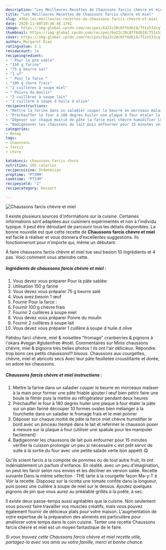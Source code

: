 ```yaml
---
description: "Les Meilleures Recettes de Chaussons farcis chèvre et miel"
title: "Les Meilleures Recettes de Chaussons farcis chèvre et miel"
slug: 4364-les-meilleures-recettes-de-chaussons-farcis-chevre-et-miel
date: 2020-11-08T10:38:48.179Z
image: https://img-global.cpcdn.com/recipes/6a22c20c0ff6db18/751x532cq70/chaussons-farcis-chevre-et-miel-photo-principale-de-la-recette.jpg
thumbnail: https://img-global.cpcdn.com/recipes/6a22c20c0ff6db18/751x532cq70/chaussons-farcis-chevre-et-miel-photo-principale-de-la-recette.jpg
cover: https://img-global.cpcdn.com/recipes/6a22c20c0ff6db18/751x532cq70/chaussons-farcis-chevre-et-miel-photo-principale-de-la-recette.jpg
author: Margaret Diaz
ratingvalue: 3.1
reviewcount: 14
recipeingredient:
- " Pour la pte sable"
- "150 g farine"
- "75 g beurre sal"
- "1 uf"
- " Pour la farce "
- "100 g chvre frais"
- "2 cuillères à soupe miel"
- " Poivre du moulin"
- "2 cuillères à soupe lait"
- "1 cuillère à soupe d huile d olive"
recipeinstructions:
- "Mettre la farine dans un saladier couper le beurre en morceaux malaxer à la main pour former une pâte friable ajouter l œuf bien pétrir faire une boule la filmer puis la mettre au réfrigérateur pendant deux heures"
- "Préchauffer le four à 180 degrés huiler une plaque à four étaler la pâte sur un plan fariné découper 10 formes ovales bien mélanger à la fourchette dans un saladier le fromage frais et le miel poivrer"
- "Déposer sur chaque moitié de pâte la farce miel chèvre humidifier le bord avec un pinceau trempé dans le lait et refermer le chausson poser à mesure sur la plaque à four (utiliser une spatule pour les manipuler facilement)"
- "Badigeonner les chaussons de lait puis enfourner pour 15 minutes vérifier la cuisson prolonger un peu si nécessaire c est prêt servir de suite à la sortie du four avec une petite salade verte bon appétit 😋"
categories:
- Resep
tags:
- chaussons
- farcis
- chvre

katakunci: chaussons farcis chvre 
nutrition: 105 calories
recipecuisine: Indonesian
preptime: "PT39M"
cooktime: "PT33M"
recipeyield: "2"
recipecategory: Dessert

---
```



![Chaussons farcis chèvre et miel](https://img-global.cpcdn.com/recipes/6a22c20c0ff6db18/751x532cq70/chaussons-farcis-chevre-et-miel-photo-principale-de-la-recette.jpg)

Il existe plusieurs sources d'informations sur la cuisine. Certaines informations sont adaptées aux cuisiniers expérimentés et non à l'individu typique. Il peut être déroutant de parcourir tous les détails disponibles. La bonne nouvelle est que cette recette de <strong> Chaussons farcis chèvre et miel </strong> est facile à réaliser et vous donnera d’excellentes suggestions. Ils fonctionneront pour n'importe qui, même un débutant.

<!--inarticleads1-->

À faire chaussons farcis chèvre et miel tue seul besion 10 Ingrédients et 4 pas. Voici comment vous atteindre cette.

##### Ingrédients de chaussons farcis chèvre et miel :

1. Vous devez vous préparer  Pour la pâte sablée:
1. Utilisation 150 g farine
1. Vous devez vous préparer 75 g beurre salé
1. Vous avez besoin 1 œuf
1. Fournir  Pour la farce :
1. Fournir 100 g chèvre frais
1. Fournir 2 cuillères à soupe miel
1. Vous devez vous préparer  Poivre du moulin
1. Fournir 2 cuillères à soupe lait
1. Vous devez vous préparer 1 cuillère à soupe d huile d olive


Patidou farci chèvre, miel &amp; noisettes &#34;fromage&#34; cranberries &amp; pignons à l&#39;okara #vegan #glutenfree #noël. Commentaires sur Minis chaussons chèvre, miel &amp; pignons très belles photos ! ils ont l&#39;air délicieux. Répondre. trop bons ces petits chaussons!!! bisous. Chaussons aux courgettes, chèvre, miel et abricots secs Avec leur pâte feuilletée croustillante et dorée, on adore les chaussons. 

<!--inarticleads2-->

##### Chaussons farcis chèvre et miel instructions :

1. Mettre la farine dans un saladier couper le beurre en morceaux malaxer à la main pour former une pâte friable ajouter l œuf bien pétrir faire une boule la filmer puis la mettre au réfrigérateur pendant deux heures
1. Préchauffer le four à 180 degrés huiler une plaque à four étaler la pâte sur un plan fariné découper 10 formes ovales bien mélanger à la fourchette dans un saladier le fromage frais et le miel poivrer
1. Déposer sur chaque moitié de pâte la farce miel chèvre humidifier le bord avec un pinceau trempé dans le lait et refermer le chausson poser à mesure sur la plaque à four (utiliser une spatule pour les manipuler facilement)
1. Badigeonner les chaussons de lait puis enfourner pour 15 minutes vérifier la cuisson prolonger un peu si nécessaire c est prêt servir de suite à la sortie du four avec une petite salade verte bon appétit 😋


Qu&#39;ils soient farcis à la compote de pommes ou de tout autre fruit, ils ont indéniablement un parfum d&#39;enfance. En réalité, avec un peu d&#39;imagination, on peut les farcir selon nos envies et les décliner en version salée. Recette suivante Dans la même sélection : THE tarte à la courgette façon Ma-y-T é Voir la recette. Disposez sur la ricotta une tomate confite dans la longueur, puis posez une cuillère à soupe de miel sur le dessus. Ajoutez quelques pignons de pin que vous aurez au préalable grillés à la poêle, à sec. 

<!--inarticleads1-->

<p>
Il existe deux passe-temps aussi agréables que la cuisine. Non seulement vous pouvez faire travailler vos muscles créatifs, mais vous pouvez également fournir de délicieux plats pour votre maison. L'augmentation de votre expertise de la préparation des aliments est particulière pour améliorer votre temps dans le coin cuisine. Tenter une recette Chaussons farcis chèvre et miel est un moyen fantastique de le faire.
</p>

<p>
<i>Si vous trouvez cette Chaussons farcis chèvre et miel recette utile, partagez-la avec vos amis ou votre famille, merci et bonne chance.</i>
</p>
